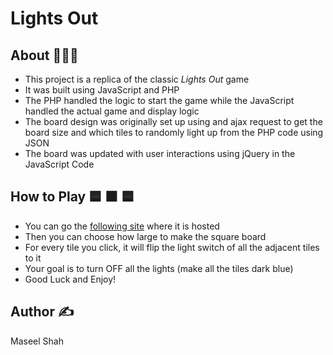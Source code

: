 # Lights Out

## About 👾🧩📱

* This project is a replica of the classic *Lights Out* game
* It was built using JavaScript and PHP
* The PHP handled the logic to start the game while the JavaScript handled the actual game and display logic
* The board design was originally set up using and ajax request to get the board size and which tiles to randomly light up from the PHP code using JSON
* The board was updated with user interactions using jQuery in the JavaScript Code

## How to Play 🟦 🟧 🟦
* You can go the [following site](https://cs4640.cs.virginia.edu/dda5us/hw7/) where it is hosted
* Then you can choose how large to make the square board
* For every tile you click, it will flip the light switch of all the adjacent tiles to it
* Your goal is to turn OFF all the lights (make all the tiles dark blue)
* Good Luck and Enjoy!

## Author ✍️
Maseel Shah
